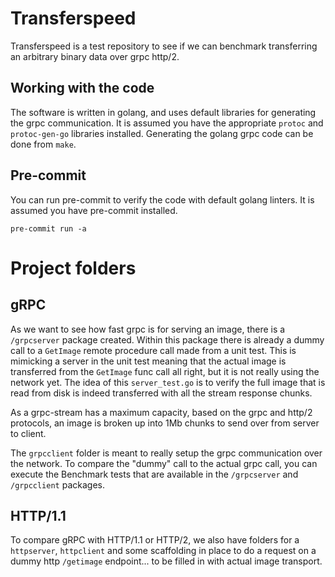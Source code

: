 # Transferspeed

Transferspeed is a test repository to see if we can benchmark transferring an arbitrary binary data over grpc http/2.

## Working with the code

The software is written in golang, and uses default libraries for generating the grpc communication. It is assumed you have the appropriate `protoc` and `protoc-gen-go` libraries installed. Generating the golang grpc code can be done from `make`.

## Pre-commit

You can run pre-commit to verify the code with default golang linters. It is assumed you have pre-commit installed.

`pre-commit run -a`

# Project folders

## gRPC

As we want to see how fast grpc is for serving an image, there is a `/grpcserver` package created. Within this package there is already a dummy call to a `GetImage` remote procedure call made from a unit test. This is mimicking a server in the unit test meaning that the actual image is transferred from the `GetImage` func call all right, but it is not really using the network yet. The idea of this `server_test.go` is to verify the full image that is read from disk is indeed transferred with all the stream response chunks.

As a grpc-stream has a maximum capacity, based on the grpc and http/2 protocols, an image is broken up into 1Mb chunks to send over from server to client.

The `grpcclient` folder is meant to really setup the grpc communication over the network. To compare the "dummy" call to the actual grpc call, you can execute the Benchmark tests that are available in the `/grpcserver` and `/grpcclient` packages.

## HTTP/1.1

To compare gRPC with HTTP/1.1 or HTTP/2, we also have folders for a `httpserver`, `httpclient` and some scaffolding in place to do a request on a dummy http `/getimage` endpoint... to be filled in with actual image transport.
